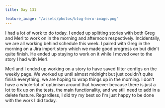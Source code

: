 ```yaml
---
title: Day 131

feature_image: "/assets/photos/blog-hero-image.png"
---
```


I had a lot of work to do today. I ended up splitting stories with both Greg and Merl to work on
in the morning and afternoon respectively. Incidentally, we are all working behind schedule this week.
I paired with Greg in the morning on a Jira import story which we made good progress on but didn't quite finish.
He ended up staying to work on it while I moved over to the story I had with Merl.

Merl and I ended up working on a story to have saved filter configs on the weekly page. We worked up until almost
midnight but just couldn't quite finish everything, we are hoping to wrap things up in the morning.
I don't have a whole-lot of optimism around that however because there is just a lot to fix up on the tests,
the main functionality, and we still need to add in a delete feature. Regardless, I did try my best so I'm
just happy to be done with the work I did today.
